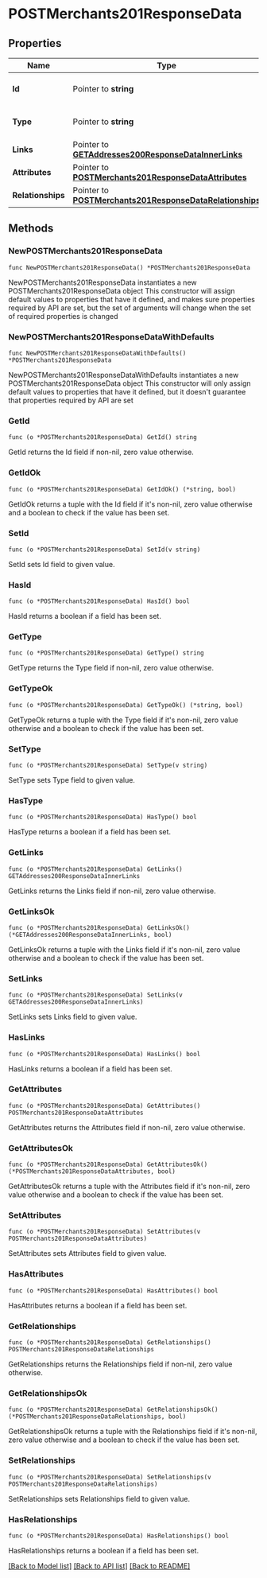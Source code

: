 # POSTMerchants201ResponseData

## Properties

Name | Type | Description | Notes
------------ | ------------- | ------------- | -------------
**Id** | Pointer to **string** | The resource&#39;s id | [optional] 
**Type** | Pointer to **string** | The resource&#39;s type | [optional] [default to "merchants"]
**Links** | Pointer to [**GETAddresses200ResponseDataInnerLinks**](GETAddresses200ResponseDataInnerLinks.md) |  | [optional] 
**Attributes** | Pointer to [**POSTMerchants201ResponseDataAttributes**](POSTMerchants201ResponseDataAttributes.md) |  | [optional] 
**Relationships** | Pointer to [**POSTMerchants201ResponseDataRelationships**](POSTMerchants201ResponseDataRelationships.md) |  | [optional] 

## Methods

### NewPOSTMerchants201ResponseData

`func NewPOSTMerchants201ResponseData() *POSTMerchants201ResponseData`

NewPOSTMerchants201ResponseData instantiates a new POSTMerchants201ResponseData object
This constructor will assign default values to properties that have it defined,
and makes sure properties required by API are set, but the set of arguments
will change when the set of required properties is changed

### NewPOSTMerchants201ResponseDataWithDefaults

`func NewPOSTMerchants201ResponseDataWithDefaults() *POSTMerchants201ResponseData`

NewPOSTMerchants201ResponseDataWithDefaults instantiates a new POSTMerchants201ResponseData object
This constructor will only assign default values to properties that have it defined,
but it doesn't guarantee that properties required by API are set

### GetId

`func (o *POSTMerchants201ResponseData) GetId() string`

GetId returns the Id field if non-nil, zero value otherwise.

### GetIdOk

`func (o *POSTMerchants201ResponseData) GetIdOk() (*string, bool)`

GetIdOk returns a tuple with the Id field if it's non-nil, zero value otherwise
and a boolean to check if the value has been set.

### SetId

`func (o *POSTMerchants201ResponseData) SetId(v string)`

SetId sets Id field to given value.

### HasId

`func (o *POSTMerchants201ResponseData) HasId() bool`

HasId returns a boolean if a field has been set.

### GetType

`func (o *POSTMerchants201ResponseData) GetType() string`

GetType returns the Type field if non-nil, zero value otherwise.

### GetTypeOk

`func (o *POSTMerchants201ResponseData) GetTypeOk() (*string, bool)`

GetTypeOk returns a tuple with the Type field if it's non-nil, zero value otherwise
and a boolean to check if the value has been set.

### SetType

`func (o *POSTMerchants201ResponseData) SetType(v string)`

SetType sets Type field to given value.

### HasType

`func (o *POSTMerchants201ResponseData) HasType() bool`

HasType returns a boolean if a field has been set.

### GetLinks

`func (o *POSTMerchants201ResponseData) GetLinks() GETAddresses200ResponseDataInnerLinks`

GetLinks returns the Links field if non-nil, zero value otherwise.

### GetLinksOk

`func (o *POSTMerchants201ResponseData) GetLinksOk() (*GETAddresses200ResponseDataInnerLinks, bool)`

GetLinksOk returns a tuple with the Links field if it's non-nil, zero value otherwise
and a boolean to check if the value has been set.

### SetLinks

`func (o *POSTMerchants201ResponseData) SetLinks(v GETAddresses200ResponseDataInnerLinks)`

SetLinks sets Links field to given value.

### HasLinks

`func (o *POSTMerchants201ResponseData) HasLinks() bool`

HasLinks returns a boolean if a field has been set.

### GetAttributes

`func (o *POSTMerchants201ResponseData) GetAttributes() POSTMerchants201ResponseDataAttributes`

GetAttributes returns the Attributes field if non-nil, zero value otherwise.

### GetAttributesOk

`func (o *POSTMerchants201ResponseData) GetAttributesOk() (*POSTMerchants201ResponseDataAttributes, bool)`

GetAttributesOk returns a tuple with the Attributes field if it's non-nil, zero value otherwise
and a boolean to check if the value has been set.

### SetAttributes

`func (o *POSTMerchants201ResponseData) SetAttributes(v POSTMerchants201ResponseDataAttributes)`

SetAttributes sets Attributes field to given value.

### HasAttributes

`func (o *POSTMerchants201ResponseData) HasAttributes() bool`

HasAttributes returns a boolean if a field has been set.

### GetRelationships

`func (o *POSTMerchants201ResponseData) GetRelationships() POSTMerchants201ResponseDataRelationships`

GetRelationships returns the Relationships field if non-nil, zero value otherwise.

### GetRelationshipsOk

`func (o *POSTMerchants201ResponseData) GetRelationshipsOk() (*POSTMerchants201ResponseDataRelationships, bool)`

GetRelationshipsOk returns a tuple with the Relationships field if it's non-nil, zero value otherwise
and a boolean to check if the value has been set.

### SetRelationships

`func (o *POSTMerchants201ResponseData) SetRelationships(v POSTMerchants201ResponseDataRelationships)`

SetRelationships sets Relationships field to given value.

### HasRelationships

`func (o *POSTMerchants201ResponseData) HasRelationships() bool`

HasRelationships returns a boolean if a field has been set.


[[Back to Model list]](../README.md#documentation-for-models) [[Back to API list]](../README.md#documentation-for-api-endpoints) [[Back to README]](../README.md)


